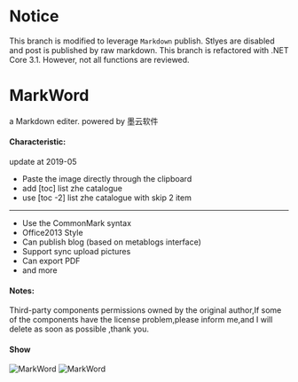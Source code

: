 # Notice
This branch is modified to leverage `Markdown` publish. Stlyes are disabled and post is published by raw markdown. This branch is refactored with .NET Core 3.1. However, not all functions are reviewed.

# MarkWord
a Markdown editer. powered by 墨云软件
#### Characteristic:
update at 2019-05
+ Paste the image directly through the clipboard 
+ add [toc] list zhe catalogue
+ use [toc -2] list zhe catalogue with skip 2 item
---
+ Use the CommonMark syntax
+ Office2013 Style
+ Can publish blog (based on metablogs interface)
+ Support sync upload pictures
+ Can export PDF
+ and more

#### Notes:

Third-party components permissions owned by the original author,If some of the components have the license problem,please inform me,and  I will delete as soon as possible ,thank you. 

#### Show
![MarkWord](http://images2015.cnblogs.com/blog/483434/201607/483434-20160722224645013-935701696.gif)
![MarkWord](http://images2015.cnblogs.com/blog/483434/201607/483434-20160722224650029-1877956392.gif)



